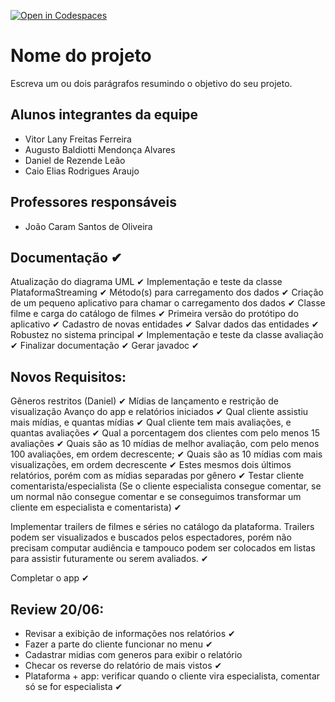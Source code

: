[![Open in Codespaces](https://classroom.github.com/assets/launch-codespace-7f7980b617ed060a017424585567c406b6ee15c891e84e1186181d67ecf80aa0.svg)](https://classroom.github.com/open-in-codespaces?assignment_repo_id=10825228)
# Nome do projeto
Escreva um ou dois parágrafos resumindo o objetivo do seu projeto.

## Alunos integrantes da equipe
* Vitor Lany Freitas Ferreira
* Augusto Baldiotti Mendonça Alvares
* Daniel de Rezende Leão
* Caio Elias Rodrigues Araujo


## Professores responsáveis

* João Caram Santos de Oliveira

## Documentação ✔
Atualização do diagrama UML ✔ 
Implementação e teste da classe PlataformaStreaming ✔ 
Método(s) para carregamento dos dados ✔ 
Criação de um pequeno aplicativo para chamar o carregamento dos dados ✔ 
Classe filme e carga do catálogo de filmes ✔ 
Primeira versão do protótipo do aplicativo ✔ 
Cadastro de novas entidades ✔ 
Salvar dados das entidades ✔ 
Robustez no sistema principal ✔ 
Implementação e teste da classe avaliação ✔ 
Finalizar documentação ✔ 
Gerar javadoc ✔ 

## Novos Requisitos:

Gêneros restritos (Daniel) ✔ 
Mídias de lançamento e restrição de visualização 
Avanço do app e relatórios iniciados ✔
Qual cliente assistiu mais mídias, e quantas mídias ✔
Qual cliente tem mais avaliações, e quantas avaliações ✔ 
Qual a porcentagem dos clientes com pelo menos 15 avaliações ✔ 
Quais são as 10 mídias de melhor avaliação, com pelo menos 100 avaliações, em ordem decrescente; ✔
Quais são as 10 mídias com mais visualizações, em ordem decrescente ✔ 
Estes mesmos dois últimos relatórios, porém com as mídias separadas por gênero ✔
Testar cliente comentarista/especialista (Se o cliente especialista consegue comentar, se um normal não consegue comentar e se conseguimos transformar um cliente em especialista e comentarista) ✔

Implementar trailers de filmes e séries no catálogo da plataforma. Trailers podem ser visualizados e buscados pelos espectadores, porém não precisam computar audiência e tampouco podem ser colocados em listas para assistir futuramente ou serem avaliados. ✔

Completar o app ✔

## Review 20/06:

- Revisar a exibição de informações nos relatórios ✔
- Fazer a parte do cliente funcionar no menu ✔
- Cadastrar midias com generos para exibir o relatório 
- Checar os reverse do relatório de mais vistos ✔
- Plataforma + app: verificar quando o cliente vira especialista, comentar só se for especialista ✔
